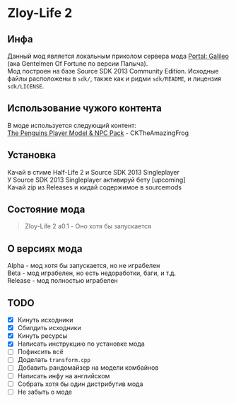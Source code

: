 # Zloy-Life 2
## Инфа
Данный мод является локальным приколом сервера мода [Portal: Galileo](https://discord.gg/6SzMxBXffw) (ака Gentelmen Of Fortune по версии Палыча).\
Мод построен на базе Source SDK 2013 Community Edition. Исходные файлы расположены в `sdk/`, также как и ридми `sdk/README`, и лицензия `sdk/LICENSE`.
## Использование чужого контента
В моде используется следующий контент:\
[The Penguins Player Model & NPC Pack](https://steamcommunity.com/sharedfiles/filedetails/?id=2585746247) - CKTheAmazingFrog
## Установка
Качай в стиме Half-Life 2 и Source SDK 2013 Singleplayer\
У Source SDK 2013 Singleplayer активируй бету [upcoming]\
Качай zip из Releases и кидай содержимое в sourcemods
## Состояние мода
> Zloy-Life 2 a0.1 - Оно хотя бы запускается
## О версиях мода
Alpha - мод хотя бы запускается, но не играбелен\
Beta - мод играбелен, но есть недоработки, баги, и т.д.\
Release - мод полностью играбелен
## TODO
- [X] Кинуть исходники
- [X] Сбилдить исходники
- [X] Кинуть ресурсы
- [X] Написать инструкцию по установке мода
- [ ] Пофиксить всё
- [ ] Доделать `transform.cpp`
- [ ] Добавить рандомайзер на модели комбайнов
- [ ] Написать инфу на английском
- [ ] Собрать хотя бы один дистрибутив мода
- [ ] Не забыть о моде
